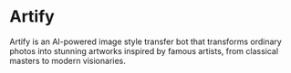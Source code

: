 # Artify
Artify is an AI-powered image style transfer bot that transforms ordinary photos into stunning artworks inspired by famous artists, from classical masters to modern visionaries.
